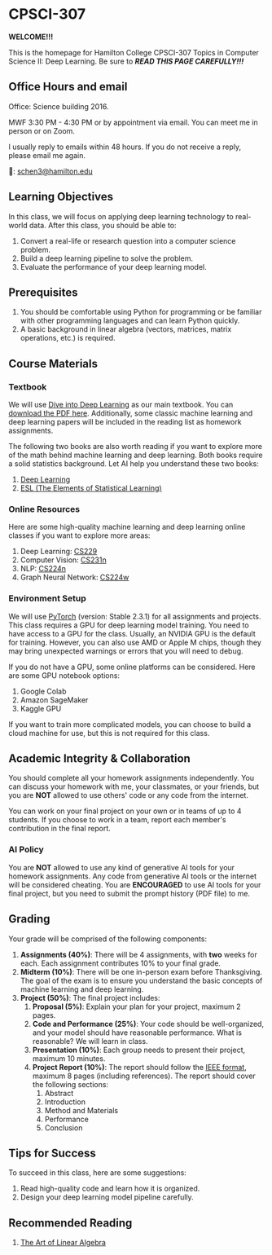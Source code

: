 # CPSCI-307

**WELCOME!!!**

This is the homepage for Hamilton College CPSCI-307 Topics in Computer Science II: Deep Learning. Be sure to ***READ THIS PAGE CAREFULLY!!!***

## Office Hours and email

Office: Science building 2016.

MWF 3:30 PM - 4:30 PM or by appointment via email. You can meet me in person or on Zoom.

I usually reply to emails within 48 hours. If you do not receive a reply, please email me again.

:email:: schen3@hamilton.edu

## Learning Objectives

In this class, we will focus on applying deep learning technology to real-world data. After this class, you should be able to:

1. Convert a real-life or research question into a computer science problem.
2. Build a deep learning pipeline to solve the problem.
3. Evaluate the performance of your deep learning model.

## Prerequisites

1. You should be comfortable using Python for programming or be familiar with other programming languages and can learn Python quickly.
2. A basic background in linear algebra (vectors, matrices, matrix operations, etc.) is required.

## Course Materials

### Textbook

We will use [Dive into Deep Learning](https://d2l.ai/) as our main textbook. You can [download the PDF here](https://arxiv.org/pdf/2106.11342#page=25.12). Additionally, some classic machine learning and deep learning papers will be included in the reading list as homework assignments.

The following two books are also worth reading if you want to explore more of the math behind machine learning and deep learning. Both books require a solid statistics background. Let AI help you understand these two books:

1. [Deep Learning](https://www.deeplearningbook.org/)
2. [ESL (The Elements of Statistical Learning)](https://hastie.su.domains/ElemStatLearn/)

### Online Resources

Here are some high-quality machine learning and deep learning online classes if you want to explore more areas:

1. Deep Learning: [CS229](https://cs229.stanford.edu/)
2. Computer Vision: [CS231n](https://cs231n.stanford.edu/)
3. NLP: [CS224n](https://web.stanford.edu/class/cs224n/)
4. Graph Neural Network: [CS224w](https://web.stanford.edu/class/cs224w/)

### Environment Setup

We will use [PyTorch](https://pytorch.org/get-started/locally/) (version: Stable 2.3.1) for all assignments and projects. This class requires a GPU for deep learning model training. You need to have access to a GPU for the class. Usually, an NVIDIA GPU is the default for training. However, you can also use AMD or Apple M chips, though they may bring unexpected warnings or errors that you will need to debug.

If you do not have a GPU, some online platforms can be considered. Here are some GPU notebook options:

1. Google Colab
2. Amazon SageMaker
3. Kaggle GPU

If you want to train more complicated models, you can choose to build a cloud machine for use, but this is not required for this class.

## Academic Integrity & Collaboration

You should complete all your homework assignments independently. You can discuss your homework with me, your classmates, or your friends, but you are **NOT** allowed to use others' code or any code from the internet.

You can work on your final project on your own or in teams of up to 4 students. If you choose to work in a team, report each member's contribution in the final report.

### AI Policy

You are **NOT** allowed to use any kind of generative AI tools for your homework assignments. Any code from generative AI tools or the internet will be considered cheating. You are **ENCOURAGED** to use AI tools for your final project, but you need to submit the prompt history (PDF file) to me.

## Grading

Your grade will be comprised of the following components:

1. **Assignments (40%)**: There will be 4 assignments, with **two** weeks for each. Each assignment contributes 10% to your final grade.
2. **Midterm (10%)**: There will be one in-person exam before Thanksgiving. The goal of the exam is to ensure you understand the basic concepts of machine learning and deep learning.
3. **Project (50%)**: The final project includes:
   1. **Proposal (5%)**: Explain your plan for your project, maximum 2 pages.
   2. **Code and Performance (25%)**: Your code should be well-organized, and your model should have reasonable performance. What is reasonable? We will learn in class.
   3. **Presentation (10%)**: Each group needs to present their project, maximum 10 minutes.
   4. **Project Report (10%)**: The report should follow the [IEEE format](https://www.ieee.org/conferences/publishing/templates.html), maximum 8 pages (including references). The report should cover the following sections:
      1. Abstract
      2. Introduction
      3. Method and Materials
      4. Performance
      5. Conclusion

## Tips for Success

To succeed in this class, here are some suggestions:

1. Read high-quality code and learn how it is organized.
2. Design your deep learning model pipeline carefully.

## Recommended Reading

1. [The Art of Linear Algebra](https://github.com/kf-liu/The-Art-of-Linear-Algebra-zh-CN/blob/main/The-Art-of-Linear-Algebra.pdf)
